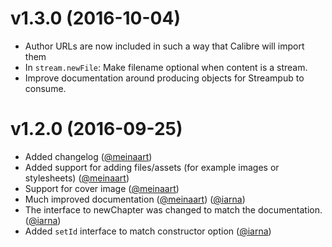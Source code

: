 # v1.3.0 (2016-10-04)

* Author URLs are now included in such a way that Calibre will import them
* In `stream.newFile`: Make filename optional when content is a stream.
* Improve documentation around producing objects for Streampub to consume.

# v1.2.0 (2016-09-25)

* Added changelog ([@meinaart](https://github.com/meinaart))
* Added support for adding files/assets (for example images or stylesheets) ([@meinaart](https://github.com/meinaart))
* Support for cover image ([@meinaart](https://github.com/meinaart))
* Much improved documentation ([@meinaart](https://github.com/meinaart)) ([@iarna](https://github.com/iarna))
* The interface to newChapter was changed to match the documentation. ([@iarna](https://github.com/iarna))
* Added `setId` interface to match constructor option ([@iarna](https://github.com/iarna))
